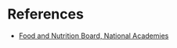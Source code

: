 # References
- [Food and Nutrition Board, National Academies](https://www.nationalacademies.org/fnb/food-and-nutrition-board>)
